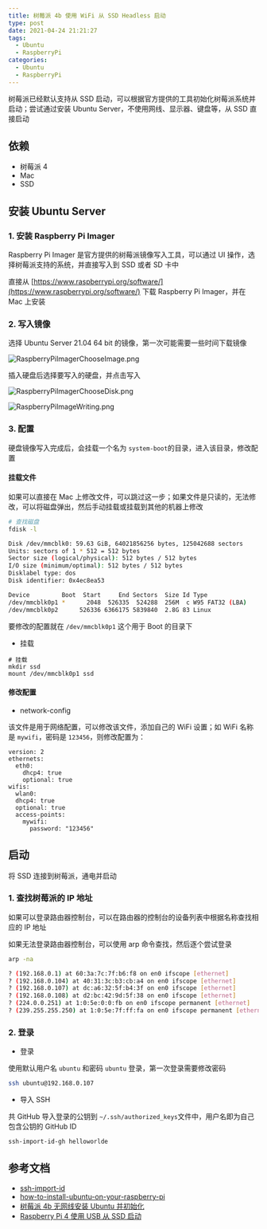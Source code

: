 ```yaml
---
title: 树莓派 4b 使用 WiFi 从 SSD Headless 启动
type: post
date: 2021-04-24 21:21:27
tags:
  - Ubuntu
  - RaspberryPi
categories:
  - Ubuntu
  - RaspberryPi
---
```


树莓派已经默认支持从 SSD 启动，可以根据官方提供的工具初始化树莓派系统并启动；尝试通过安装 Ubuntu Server，不使用网线、显示器、键盘等，从 SSD 直接启动

## 依赖

- 树莓派 4
- Mac
- SSD

## 安装 Ubuntu Server

### 1. 安装 Raspberry Pi Imager

Raspberry Pi Imager 是官方提供的树莓派镜像写入工具，可以通过 UI 操作，选择树莓派支持的系统，并直接写入到 SSD 或者 SD 卡中

直接从 [https://www.raspberrypi.org/software/](https://www.raspberrypi.org/software/) 下载 Raspberry Pi Imager，并在 Mac 上安装

### 2. 写入镜像

选择 Ubuntu Server 21.04 64 bit 的镜像，第一次可能需要一些时间下载镜像

![RaspberryPiImagerChooseImage.png](https://img.hellowood.dev/picture/RaspberryPiImagerChooseImage.png)

插入硬盘后选择要写入的硬盘，并点击写入

![RaspberryPiImagerChooseDisk.png](https://img.hellowood.dev/picture/RaspberryPiImagerChooseDisk.png)

![RaspberryPiImageWriting.png](https://img.hellowood.dev/picture/RaspberryPiImageWriting.png)

### 3. 配置

硬盘镜像写入完成后，会挂载一个名为 `system-boot`的目录，进入该目录，修改配置

#### 挂载文件

如果可以直接在 Mac 上修改文件，可以跳过这一步；如果文件是只读的，无法修改，可以将磁盘弹出，然后手动挂载或挂载到其他的机器上修改

```bash
# 查找磁盘
fdisk -l

Disk /dev/mmcblk0: 59.63 GiB, 64021856256 bytes, 125042688 sectors
Units: sectors of 1 * 512 = 512 bytes
Sector size (logical/physical): 512 bytes / 512 bytes
I/O size (minimum/optimal): 512 bytes / 512 bytes
Disklabel type: dos
Disk identifier: 0x4ec8ea53

Device         Boot  Start     End Sectors  Size Id Type
/dev/mmcblk0p1 *      2048  526335  524288  256M  c W95 FAT32 (LBA)
/dev/mmcblk0p2      526336 6366175 5839840  2.8G 83 Linux
```

要修改的配置就在 `/dev/mmcblk0p1` 这个用于 Boot 的目录下

- 挂载

```
# 挂载
mkdir ssd
mount /dev/mmcblk0p1 ssd
```

#### 修改配置

- network-config

该文件是用于网络配置，可以修改该文件，添加自己的 WiFi 设置；如 WiFi 名称是 `mywifi`，密码是 `123456`，则修改配置为：

```
version: 2
ethernets:
  eth0:
    dhcp4: true
    optional: true
wifis:
  wlan0:
  dhcp4: true
  optional: true
  access-points:
    mywifi:
      password: "123456"
```

## 启动

将 SSD 连接到树莓派，通电并启动

### 1. 查找树莓派的 IP 地址

如果可以登录路由器控制台，可以在路由器的控制台的设备列表中根据名称查找相应的 IP 地址

如果无法登录路由器控制台，可以使用 arp 命令查找，然后逐个尝试登录

```bash
arp -na

? (192.168.0.1) at 60:3a:7c:7f:b6:f8 on en0 ifscope [ethernet]
? (192.168.0.104) at 40:31:3c:b3:cb:a4 on en0 ifscope [ethernet]
? (192.168.0.107) at dc:a6:32:5f:b4:3f on en0 ifscope [ethernet]
? (192.168.0.108) at d2:bc:42:9d:5f:38 on en0 ifscope [ethernet]
? (224.0.0.251) at 1:0:5e:0:0:fb on en0 ifscope permanent [ethernet]
? (239.255.255.250) at 1:0:5e:7f:ff:fa on en0 ifscope permanent [ethernet]
```

### 2. 登录

- 登录

使用默认用户名 `ubuntu` 和密码 `ubuntu` 登录，第一次登录需要修改密码

```bash
ssh ubuntu@192.168.0.107
```

- 导入 SSH

共 GitHub 导入登录的公钥到 `~/.ssh/authorized_keys`文件中，用户名即为自己包含公钥的 GitHub ID

```bash
ssh-import-id-gh helloworlde
```

## 参考文档

- [ssh-import-id](http://manpages.ubuntu.com/manpages/bionic/man1/ssh-import-id.1.html)
- [how-to-install-ubuntu-on-your-raspberry-pi](https://ubuntu.com/tutorials/how-to-install-ubuntu-on-your-raspberry-pi#1-overview)
- [树莓派 4b 无网线安装 Ubuntu 并初始化](https://helloworlde.github.io/2019/12/15/%E6%A0%91%E8%8E%93%E6%B4%BE-4b-%E6%97%A0%E7%BD%91%E7%BA%BF%E5%AE%89%E8%A3%85-Ubuntu-%E5%B9%B6%E5%88%9D%E5%A7%8B%E5%8C%96/)
- [Raspberry Pi 4 使用 USB 从 SSD 启动](https://helloworlde.github.io/2020/09/20/Raspberry-Pi-4-%E4%BD%BF%E7%94%A8-USB-%E4%BB%8E-SSD-%E5%90%AF%E5%8A%A8/)
